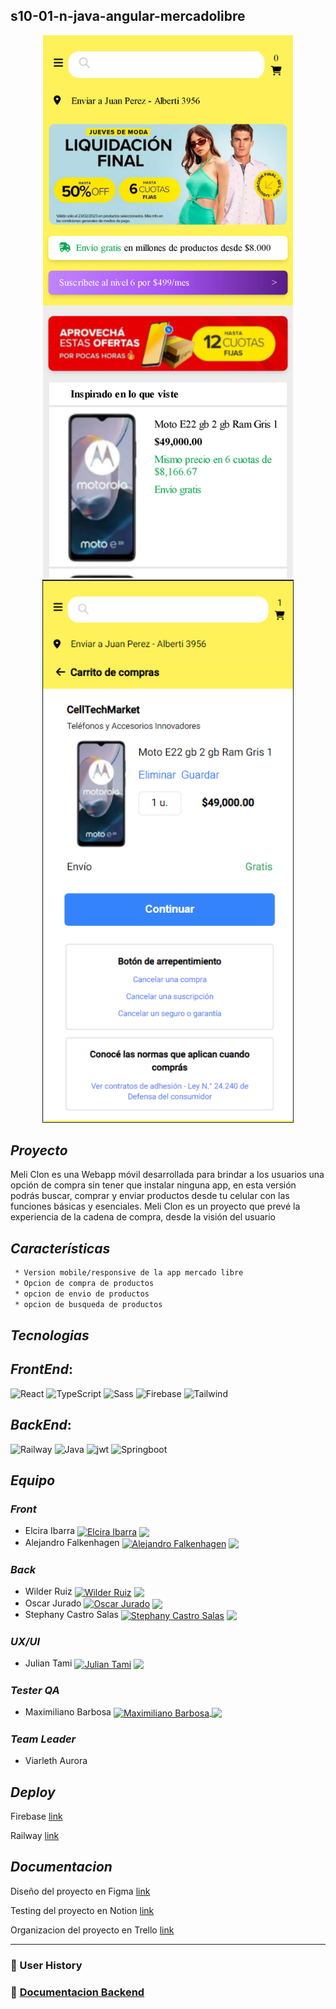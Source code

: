 ## s10-01-n-java-angular-mercadolibre

<p align="center"><img src="./testing/meliclon.jpg" width = 400rem/> <img src="./testing/meliclon2.png" width = 402rem/></p> 

## *Proyecto*

Meli Clon es una Webapp móvil desarrollada para brindar a los usuarios una opción de compra sin tener que instalar ninguna app, en esta versión podrás buscar, comprar y enviar productos desde tu celular  con las funciones básicas y esenciales. Meli Clon es un proyecto que prevé la experiencia de la cadena de compra, desde la visión del usuario

## *Características*

```sh
 * Version mobile/responsive de la app mercado libre
 * Opcion de compra de productos
 * opcion de envio de productos
 * opcion de busqueda de productos
```

## *Tecnologias*

## *FrontEnd*:

![React](https://img.shields.io/badge/Angular-E23237?style=for-the-badge&logo=angular&logoColor=black) ![TypeScript](https://img.shields.io/badge/TypeScript-blue.svg?style=for-the-badge&logo=TypeScript&logoColor=white) ![Sass](https://img.shields.io/badge/SCSS-CC6699?style=for-the-badge&logo=sass&logoColor=white) ![Firebase](https://img.shields.io/badge/Firebase-FFCA28?style=for-the-badge&logo=firebase&logoColor=white) ![Tailwind](https://img.shields.io/badge/Tailwind-06B6D4?style=for-the-badge&logo=tailwindcss&logoColor=white)

## *BackEnd*:

![Railway](https://img.shields.io/badge/Railway-0B0D0E?style=for-the-badge&logo=railway&logoColor=white) ![Java](https://img.shields.io/badge/Java-%23404d59.svg?style=for-the-badge&logo=JAVA&logoColor=%2361DAFB) ![jwt](https://img.shields.io/badge/Apache-000000?style=for-the-badge&logo=apache&logoColor=white) ![Springboot](http://img.shields.io/badge/-Springboot-629e3a?style=for-the-badge&logo=springboot&logoColor=white)

## *Equipo*

### *Front*

- Elcira Ibarra <a href="https://www.linkedin.com/in/elcicode/" target="blank"><img align="center" src="https://raw.githubusercontent.com/rahuldkjain/github-profile-readme-generator/master/src/images/icons/Social/linked-in-alt.svg" alt="Elcira Ibarra " height="12" width="20" /></a> <a href = 'https://github.com/elcicode'> <img width = '18px' align= 'center' src="https://raw.githubusercontent.com/rahulbanerjee26/githubAboutMeGenerator/main/icons/github.svg"/></a>
- Alejandro Falkenhagen <a href="https://www.linkedin.com/in/ajfalkenhagen/" target="blank"><img align="center" src="https://raw.githubusercontent.com/rahuldkjain/github-profile-readme-generator/master/src/images/icons/Social/linked-in-alt.svg" alt="Alejandro Falkenhagen" height="12" width="20" /></a> <a href = 'https://github.com/Afalkenhagen'> <img width = '18px' align= 'center' src="https://raw.githubusercontent.com/rahulbanerjee26/githubAboutMeGenerator/main/icons/github.svg"/></a>

### *Back*

- Wilder Ruiz <a href="https://www.linkedin.com/in/wilderruiz/" target="blank"><img align="center" src="https://raw.githubusercontent.com/rahuldkjain/github-profile-readme-generator/master/src/images/icons/Social/linked-in-alt.svg" alt="Wilder Ruiz" height="12" width="20" /></a> <a href = 'https://github.com/WilderVlz'> <img width = '18px' align= 'center' src="https://raw.githubusercontent.com/rahulbanerjee26/githubAboutMeGenerator/main/icons/github.svg"/></a>
- Oscar Jurado <a href="" target="blank"><img align="center" src="https://raw.githubusercontent.com/rahuldkjain/github-profile-readme-generator/master/src/images/icons/Social/linked-in-alt.svg" alt="Oscar Jurado" height="12" width="20" /></a> <a href = 'https://github.com/osdan97'> <img width = '18px' align= 'center' src="https://raw.githubusercontent.com/rahulbanerjee26/githubAboutMeGenerator/main/icons/github.svg"/></a>
- Stephany Castro Salas <a href="https://www.linkedin.com/in/stephany-castro-salas/" target="blank"><img align="center" src="https://raw.githubusercontent.com/rahuldkjain/github-profile-readme-generator/master/src/images/icons/Social/linked-in-alt.svg" alt="Stephany Castro Salas" height="12" width="20" /></a> <a href = 'https://github.com/StephanyCS1'> <img width = '18px' align= 'center' src="https://raw.githubusercontent.com/rahulbanerjee26/githubAboutMeGenerator/main/icons/github.svg"/></a>

### *UX/UI*

- Julian Tami <a href="" target="blank"><img align="center" src="https://raw.githubusercontent.com/rahuldkjain/github-profile-readme-generator/master/src/images/icons/Social/linked-in-alt.svg" alt="Julian Tami" height="12" width="20" /></a> <a href = 'https://github.com/Julitami'> <img width = '18px' align= 'center' src="https://raw.githubusercontent.com/rahulbanerjee26/githubAboutMeGenerator/main/icons/github.svg"/></a>

### *Tester QA*

- Maximiliano Barbosa <a href="https://www.linkedin.com/in/maxi-barbosa/" target="blank"><img align="center" src="https://raw.githubusercontent.com/rahuldkjain/github-profile-readme-generator/master/src/images/icons/Social/linked-in-alt.svg" alt="Maximiliano Barbosa" height="12" width="20" /> </a> <a href = 'https://github.com/MaxiBarbo'> <img width = '18px' align= 'center' src="https://raw.githubusercontent.com/rahulbanerjee26/githubAboutMeGenerator/main/icons/github.svg"/></a>

### *Team Leader*

- Viarleth Aurora

## *Deploy*

Firebase  [link](https://meliclon.web.app/)

Railway  [link](https://backend-meli.up.railway.app/)

## *Documentacion*

Diseño del proyecto en Figma  [link](https://www.figma.com/file/VMH9CkxzSoYqmsYZCPsJ6x/Clon-Meli?type=design&node-id=1-2&mode=design&t=MzT3rkzu34iN68fI-0)

Testing del proyecto en Notion  [link](https://maxi-barbosa-proyects.notion.site/maxi-barbosa-proyects/Clon-Mercado-Libre-8807b6a24f7c4959936a3e448356716b)

Organizacion del proyecto en Trello  [link](https://trello.com/b/L6vQPYeR/clonmercadolibre)

<hr/>

### 🔗 User History

### 🔗 [Documentacion Backend](Documentation.md)
